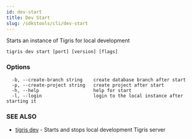 ```yaml
---
id: dev-start
title: Dev Start
slug: /sdkstools/cli/dev-start
---
```


Starts an instance of Tigris for local development

```
tigris dev start [port] [version] [flags]
```

### Options

```
  -b, --create-branch string    create database branch after start
  -p, --create-project string   create project after start
  -h, --help                    help for start
  -l, --login                   login to the local instance after starting it
```

### SEE ALSO

- [tigris dev](tigris_dev.md) - Starts and stops local development Tigris server
